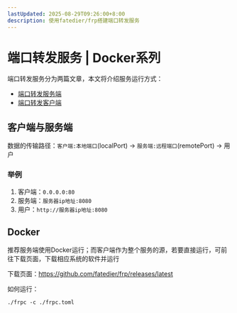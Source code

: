```yaml
---
lastUpdated: 2025-08-29T09:26:00+8:00
description: 使用fatedier/frp搭建端口转发服务
---
```


# 端口转发服务 | Docker系列

端口转发服务分为两篇文章，本文将介绍服务运行方式：

- [端口转发服务端](/DockerSeries/Frps)
- [端口转发客户端](/DockerSeries/Frpc)

## 客户端与服务端

数据的传输路径：`客户端:本地端口`(localPort) -> `服务端:远程端口`(remotePort) -> 用户

### 举例

1. 客户端：`0.0.0.0:80`
2. 服务端：`服务器ip地址:8080`
3. 用户：`http://服务器ip地址:8080`

## Docker

推荐服务端使用Docker运行；而客户端作为整个服务的源，若要直接运行，可前往下载页面，下载相应系统的软件并运行

下载页面：<https://github.com/fatedier/frp/releases/latest>

如何运行：

```shell
./frpc -c ./frpc.toml
```
